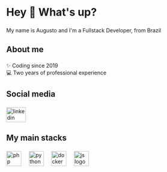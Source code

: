 <h1 align="left">Hey 👋 What's up?</h1>

###

<p align="left">My name is Augusto and I'm a Fullstack Developer, from Brazil</p>

###

<h2 align="left">About me</h2>

###

<p align="left">✨ Coding since 2019<br>💻 Two years of professional experience</p>

###

<h2 align="left">Social media</h2>

###

<div align="left">
  <a href="https://www.linkedin.com/in/augusto-jos%C3%A9-rizzi-823699209/?locale=en_US" target="_blank">
    <img src="https://raw.githubusercontent.com/maurodesouza/profile-readme-generator/master/src/assets/icons/social/linkedin/default.svg" width="52" height="40" alt="linkedin logo" />
  </a>
</div>

###

<h2 align="left">My main stacks</h2>

###

<div align="left">
  <img src="https://cdn.jsdelivr.net/gh/devicons/devicon/icons/php/php-original.svg" height="40" alt="php logo"  />
  <img width="12" />
  <img src="https://cdn.jsdelivr.net/gh/devicons/devicon@latest/icons/python/python-original.svg" height="40" alt="python logo" />
  <img width="12" />
  <img src="https://cdn.jsdelivr.net/gh/devicons/devicon/icons/docker/docker-original.svg" height="40" alt="docker logo"  />
  <img width="12" />
  <img src="https://cdn.jsdelivr.net/gh/devicons/devicon@latest/icons/javascript/javascript-original.svg" height="40" alt="js logo" />
          
</div>
